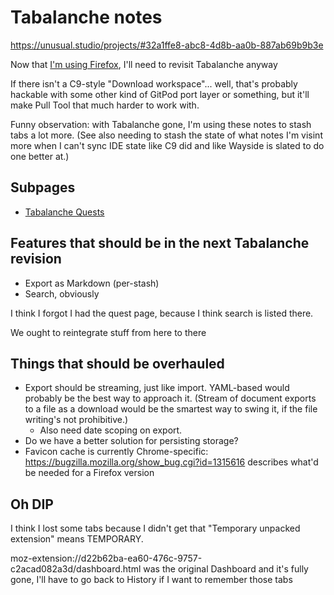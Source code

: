# Tabalanche notes

https://unusual.studio/projects/#32a1ffe8-abc8-4d8b-aa0b-887ab69b9b3e

Now that [I'm using Firefox][viva], I'll need to revisit Tabalanche anyway

[viva]: 7b0f829a-7fbe-4896-9b5d-8196e1bca2a4.md

If there isn't a C9-style "Download workspace"... well, that's probably hackable with some other kind of GitPod port layer or something, but it'll make Pull Tool that much harder to work with.

Funny observation: with Tabalanche gone, I'm using these notes to stash tabs a lot more. (See also needing to stash the state of what notes I'm visint more when I can't sync IDE state like C9 did and like Wayside is slated to do one better at.)

## Subpages

- [Tabalanche Quests](f943c3f6-afa6-4f9a-9ce1-89b72ef2e581.md)

## Features that should be in the next Tabalanche revision

- Export as Markdown (per-stash)
- Search, obviously

I think I forgot I had the quest page, because I think search is listed there.

We ought to reintegrate stuff from here to there

## Things that should be overhauled

- Export should be streaming, just like import. YAML-based would probably be the best way to approach it. (Stream of document exports to a file as a download would be the smartest way to swing it, if the file writing's not prohibitive.)
  - Also need date scoping on export.
- Do we have a better solution for persisting storage?
- Favicon cache is currently Chrome-specific: https://bugzilla.mozilla.org/show_bug.cgi?id=1315616 describes what'd be needed for a Firefox version

## Oh DIP

I think I lost some tabs because I didn't get that "Temporary unpacked extension" means TEMPORARY.

moz-extension://d22b62ba-ea60-476c-9757-c2acad082a3d/dashboard.html was the original Dashboard and it's fully gone, I'll have to go back to History if I want to remember those tabs
